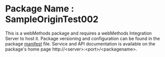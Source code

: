 # Package Name : SampleOriginTest002
This is a webMethods package and requires a webMethods Integration Server to host it. Package versioning and configuration can be found in the package [manifest](./SampleOriginTest002/manifest.v3) file. Service and API documentation is available on the package's home page http://&lt;server&gt;:&lt;port&gt;/&lt;packagename>.